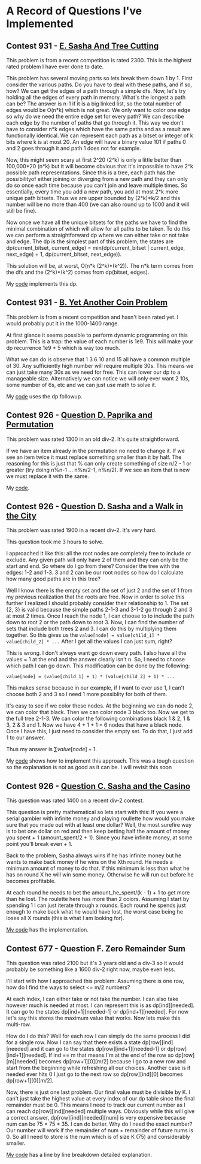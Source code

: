# A Record of Questions I've Implemented

## Contest 931 - [E. Sasha And Tree Cutting](https://codeforces.com/problemset/problem/1929/E)

This problem is from a recent competition is rated 2300. This is the highest rated problem I have ever done to date.

This problem has several moving parts so lets break them down 1 by 1.
First consider the various paths.
Do you have to deal with these paths, and if so, how?
We can get the edges of a path through a simple dfs.
Now, let's try holding all the edges of every path in memory.
What's the longest a path can be?
The answer is n-1 if it is a big linked list, so the total number of edges would be O(n\*k) which is not great.
We only want to color one edge so why do we need the entire edge set for every path?
We can describe each edge by the number of paths that go through it.
This way we don't have to consider n*k edges which have the same paths and as a result are functionally identical.
We can represent each path as a bitset or integer of k bits where k is at most 20.
An edge will have a binary value 101 if paths 0 and 2 goes through it and path 1 does not for example.

Now, this might seem scary at first 2^20 (2^k) is only a little better than 100,000\*20 (n\*k) but it will become obvious that it's impossible to have 2^k possible path representations.
Since this is a tree, each path has the possibilityof either joining or diverging from a new path and they can only do so once each time because you can't join and leave multiple times.
So essentially, every time you add a new path, you add at most 2\*k more unique path bitsets.
Thus we are upper bounded by (2\*k)\*k/2 and this number will be no more than 400 (we can also round up to 1000 and it will still be fine).

Now once we have all the unique bitsets for the paths we have to find the minimal combination of which will allow for all paths to be taken.
To do this we can perform a straightforward dp where we can either take or not take and edge.
The dp is the simplest part of this problem, the states are dp(current_bitset, current_edge) = min(dp(current_bitset | current_edge, next_edge) + 1, dp(current_bitset, next_edge)).

This solution will be, at worst, O(n\*k (2^k)\*(k^2)).
The n\*k term comes from the dfs and the (2^k)\*(k^2) comes from dp(bitset, edges).

My [code](/Algorithm-Improvement/Codeforces/Solutions/E.SashaAndTreeCutting.cpp) implements this dp.

## Contest 931 - [B. Yet Another Coin Problem](https://codeforces.com/contest/1934/problem/B)

This problem is from a recent competition and hasn't been rated yet. I would probably put it in the 1000-1400 range.

At first glance it seems possible to perform dynamic programming on this problem.
This is a trap: the value of each number is 1e9. This will make your dp recurrence 1e9 * 5 which is way too much.

What we can do is observe that 1 3 6 10 and 15 all have a common multiple of 30.
Any sufficiently high number will require multiple 30s.
This means we can just take many 30s as we need for free.
This can lower our dp to a manageable size.
Alternatively we can notice we will only ever want 2 10s, some number of 6s, etc and we can just use math to solve it.

My [code](/Algorithm-Improvement/Codeforces/Solutions/B.YetAnotherCoinProblem.py) uses the dp followup.

## Contest 926 - [Question D. Paprika and Permutation](https://codeforces.com/contest/1617/problem/C)

This problem was rated 1300 in an old div-2. It's quite straightforward.

If we have an item already in the permutation no need to change it.
If we see an item twice it must replace something smaller than it by half.
The reasoning for this is just that % can only create something of size n/2 - 1 or greater (try doing n%n-1 ... n%n/2-1, n%n/2).
If we see an item that is new we must replace it with the same.

My [code](/Algorithm-Improvement/Codeforces/Solutions/C.PaprikaandPermutation.py).

## Contest 926 - [Question D. Sasha and a Walk in the City](https://codeforces.com/contest/1929/problem/D)

This problem was rated 1900 in a recent div-2. It's very hard.

This question took me 3 hours to solve.

I approached it like this: all the root nodes are completely free to include or exclude.
Any given path will only have 2 of them and they can only be the start and end.
So where do I go from there?
Consider the tree with the edges: 1-2 and 1-3. 3 and 2 can be our root nodes so how do I calculate how many good paths are in this tree?

Well I know there is the empty set and the set of just 2 and the set of 1 from my previous realization that the roots are free.
Now in order to solve this further I realized I should probably consider their relationship to 1.
The set {2, 3} is valid because the simple paths 2-1-3 and 3-1-2 go through 2 and 3 at most 2 times.
Once I reach the node 1, I can choose to to include the path down to root 2 or the path down to root 3.
Now, I can find the number of sets that include both trees 2 and 3. I can do this by multiplying them together. So this gives us the ```value[node] = value[child_1] * value[child_2] * ...``` After I get all the values I can just sum, right?

This is wrong. I don't always want go down every path.
I also have all the values = 1 at the end and the answer clearly isn't n.
So, I need to choose which path I can go down. This modification can be done by the following:
```
value[node] = (value[child_1] + 1) * (value[child_2] + 1) * ...
```
This makes sense because in our example, if I want to ever use 1, I can't choose both 2 and 3 so I need 1 more possiblity for both of them.

It's easy to see if we color these nodes.
At the beginning we can do node 2, we can color that black.
Then we can color node 3 black too.
Now we get to the full tree 2-1-3.
We can color the following combinations black 1 & 2, 1 & 3, 2 & 3 and 1.
Now we have 4 + 1 + 1 = 6 nodes that have a black node.
Once I have this, I just need to consider the empty set.
To do that, I just add 1 to our answer.

Thus my answer is $\sum value[node] + 1$.

My [code](/Algorithm-Improvement/Codeforces/Solutions/D.SashaandaWalkintheCity.cpp) shows how to implement this approach.
This was a tough question so the explanation is not as good as it can be. I will revisit this soon

## Contest 926 - [Question C. Sasha and the Casino](https://codeforces.com/contest/1929/problem/D)
This question was rated 1400 on a recent div-2 contest.

This question is pretty mathematical so lets start with this: If you were a serial gambler with infinite money and playing roullette how would you make sure that you made out with at least one dollar? Well, the most surefire way is to bet one dollar on red and then keep betting half the amount of money you spent + 1 (amount_spent/2 + 1). Since you have infinite money, at some point you'll break even + 1.

Back to the problem, Sasha always wins if he has infinite money but he wants to make back money if he wins on the Xth round. He needs a minimum amount of money to do that. If this minimum is less than what he has on round X he will win some money. Otherwise he will run out before he becomes profitable.

At each round he needs to bet the amount_he_spent/(k - 1) + 1 to get more than he lost. The roulette here has more than 2 colors. Assuming I start by spending 1 I can just iterate through x rounds. Each round he spends just enough to make back what he would have lost, the worst case being he loses all X rounds (this is what I am looking for).

[My code](/Algorithm-Improvement/Codeforces/Solutions/C.SashaAndCasino.py) has the implementation.

## Contest 677 - Question F. Zero Remainder Sum
This question was rated 2100 but it's 3 years old and a div-3 so it would probably be something like a 1600 div-2 right now, maybe even less.

I'll start with how I approached this problem: Assuming there is one row, how do I find the ways to select <= m/2 numbers?

At each index, I can either take or not take the number. I can also take however much is needed at most.
I can represent this is as dp[ind][needed].
It can go to the states dp[ind+1][needed-1] or dp[ind+1][needed].
For now let's say this stores the maximum value that works.
Now lets make this multi-row.

How do I do this?
Well for each row I can simply do the same process I did for a single row.
Now I can say that there exists a state dp[row][ind][needed] and it can go to the states dp[row][ind+1][needed-1] or dp[row][ind+1][needed].
If ind == m that means I'm at the end of the row so dp[row][m][needed] becomes dp[row+1][0][m/2] because I go to a new row and start from the beginning while refreshing all our choices.
Another case is if needed ever hits 0 I just go to the next row so dp[row][ind][0] becomes dp[row+1][0][m/2].

Now, there is just one last problem. Our final value must be divisible by K. I can't just take the highest value at every index of our dp table since the final remainder must be 0. This means I need to track our current number as I can reach dp[row][ind][needed] multiple ways.
Obviously while this will give a correct answer, dp[row][ind][needed][num] is very expensive because num can be 75 * 75 * 35.
I can do better. Why do I need the exact number?
Our number will work if the remainder of num + remainder of future nums is 0. So all I need to store is the num which is of size K (75) and considerably smaller.

[My code](/Algorithm-Improvement/Codeforces/Solutions/F.ZeroRemainderSum.cpp) has a line by line breakdown detailed explanation.